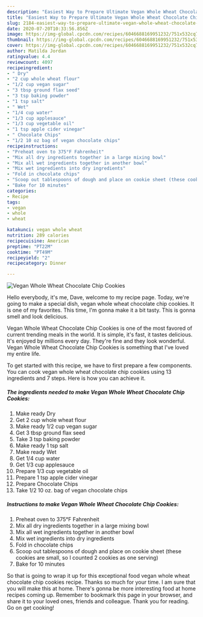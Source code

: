 ```yaml
---
description: "Easiest Way to Prepare Ultimate Vegan Whole Wheat Chocolate Chip Cookies"
title: "Easiest Way to Prepare Ultimate Vegan Whole Wheat Chocolate Chip Cookies"
slug: 2184-easiest-way-to-prepare-ultimate-vegan-whole-wheat-chocolate-chip-cookies
date: 2020-07-20T10:33:56.856Z
image: https://img-global.cpcdn.com/recipes/6046688169951232/751x532cq70/vegan-whole-wheat-chocolate-chip-cookies-recipe-main-photo.jpg
thumbnail: https://img-global.cpcdn.com/recipes/6046688169951232/751x532cq70/vegan-whole-wheat-chocolate-chip-cookies-recipe-main-photo.jpg
cover: https://img-global.cpcdn.com/recipes/6046688169951232/751x532cq70/vegan-whole-wheat-chocolate-chip-cookies-recipe-main-photo.jpg
author: Matilda Jordan
ratingvalue: 4.4
reviewcount: 4097
recipeingredient:
- " Dry"
- "2 cup whole wheat flour"
- "1/2 cup vegan sugar"
- "3 tbsp ground flax seed"
- "3 tsp baking powder"
- "1 tsp salt"
- " Wet"
- "1/4 cup water"
- "1/3 cup applesauce"
- "1/3 cup vegetable oil"
- "1 tsp apple cider vinegar"
- " Chocolate Chips"
- "1/2 10 oz bag of vegan chocolate chips"
recipeinstructions:
- "Preheat oven to 375°F Fahrenheit"
- "Mix all dry ingredients together in a large mixing bowl"
- "Mix all wet ingredients together in another bowl"
- "Mix wet ingredients into dry ingredients"
- "Fold in chocolate chips"
- "Scoop out tablespoons of dough and place on cookie sheet (these cookies are small, so I counted 2 cookies as one serving)"
- "Bake for 10 minutes"
categories:
- Recipe
tags:
- vegan
- whole
- wheat

katakunci: vegan whole wheat 
nutrition: 289 calories
recipecuisine: American
preptime: "PT22M"
cooktime: "PT49M"
recipeyield: "2"
recipecategory: Dinner

---
```



![Vegan Whole Wheat Chocolate Chip Cookies](https://img-global.cpcdn.com/recipes/6046688169951232/751x532cq70/vegan-whole-wheat-chocolate-chip-cookies-recipe-main-photo.jpg)

Hello everybody, it's me, Dave, welcome to my recipe page. Today, we're going to make a special dish, vegan whole wheat chocolate chip cookies. It is one of my favorites. This time, I'm gonna make it a bit tasty. This is gonna smell and look delicious.

Vegan Whole Wheat Chocolate Chip Cookies is one of the most favored of current trending meals in the world. It is simple, it's fast, it tastes delicious. It's enjoyed by millions every day. They're fine and they look wonderful. Vegan Whole Wheat Chocolate Chip Cookies is something that I've loved my entire life.




To get started with this recipe, we have to first prepare a few components. You can cook vegan whole wheat chocolate chip cookies using 13 ingredients and 7 steps. Here is how you can achieve it.

<!--inarticleads1-->

##### The ingredients needed to make Vegan Whole Wheat Chocolate Chip Cookies:

1. Make ready  Dry
1. Get 2 cup whole wheat flour
1. Make ready 1/2 cup vegan sugar
1. Get 3 tbsp ground flax seed
1. Take 3 tsp baking powder
1. Make ready 1 tsp salt
1. Make ready  Wet
1. Get 1/4 cup water
1. Get 1/3 cup applesauce
1. Prepare 1/3 cup vegetable oil
1. Prepare 1 tsp apple cider vinegar
1. Prepare  Chocolate Chips
1. Take 1/2 10 oz. bag of vegan chocolate chips




<!--inarticleads2-->

##### Instructions to make Vegan Whole Wheat Chocolate Chip Cookies:

1. Preheat oven to 375°F Fahrenheit
1. Mix all dry ingredients together in a large mixing bowl
1. Mix all wet ingredients together in another bowl
1. Mix wet ingredients into dry ingredients
1. Fold in chocolate chips
1. Scoop out tablespoons of dough and place on cookie sheet (these cookies are small, so I counted 2 cookies as one serving)
1. Bake for 10 minutes




So that is going to wrap it up for this exceptional food vegan whole wheat chocolate chip cookies recipe. Thanks so much for your time. I am sure that you will make this at home. There's gonna be more interesting food at home recipes coming up. Remember to bookmark this page in your browser, and share it to your loved ones, friends and colleague. Thank you for reading. Go on get cooking!
